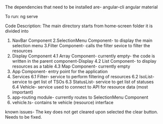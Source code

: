 The dependencies that need to be installed are-
angular-cli 
angular material

To run:
ng serve

Code Description:
The main directory starts from home-screen folder it is divided into
1. NavBar Component
2.SelectionMenu Component- to display the main selection menu
3.Filter Component- calls the filter sevice to filter the resources
4. Display Component 
    4.1 Array Component- currently empty- the code is written in the parent component-Display 
    4.2 List Component- to display resources as a table
    4.3 Map Component- currently empty
5. App Component- entry point for the application
6. Services
    6.1 Filter- service to perform filtering of resources
    6.2 IsoList- service to get list of TSOs
    6.3 StatusList- service to get list of statuses
    6.4 Vehicle- service used to connect to API for resource data (most important)
7. app-routing module- currently routes to SelectionMenu Component
8. vehicle.ts- contains te vehicle (resource) interface

known issues-
The key does not get cleared upon selected the clear button. Needs to be fixed.